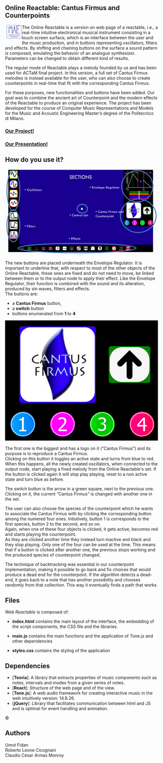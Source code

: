 ## Online Reactable: Cantus Firmus and Counterpoints
<img align="left" src="readMeImages/MAE logo.png"  width="10%" style="margin-left:5px; margin-bottom:10px">
The Online Reactable is a version on web page of a reactable, i.e., a real-time intuitive electronical musical instrument consisting in a touch screen surface, which is an interface between the user and the music production, and in buttons representing oscillators, filters and effects. By shifting and chaining buttons on the surface a sound pattern is composed, emulating the behavior of an analogue synthesizer. Parameters can be changed to obtain different kind of results.<br>

The regular mode of Reactable plays a melody founded by us and has been used for ACTaM final project. In this version, a full set of Cantus Firmus melodies is instead available for the user, who can also choose to create counterpoints in real-time that fit with the corresponding Cantus Firmus.<br>

For these purposes, new functionalities and buttons have been added. Our goal was to combine the ancient art of Counterpoint and the modern effects of the Reactable to produce an original experience. The project has been developed for the course of Computer Music Representations and Models for the Music and Acoustic Engineering Master’s degree of the Politecnico di Milano. 

### [Our Project!](https://codepen.io/umutus/full/PomQKbY "s")
### [Our Presentation!](https://docs.google.com/presentation/d/1MoYUUQgi9hw5hNLMDHu8yOKbb-zAymc9tvgKWwkR_yY/edit#slide=id.p1 "s")


## How do you use it? 
![alt text](https://github.com/robertoleonecicognani/Online-Reactable/blob/main/readMeImages/CantusFirmusInterface.png?raw=true)

The new buttons are placed underneath the Envelope Regulator. It is important to underline that, with respect to most of the other objects of the Online Reactable, these ones are fixed and do not need to move, be linked between them or to the output node to apply their effect. Like the Envelope Regulator, their function is combined with the sound and its alteration, produced by sin waves, filters and effects.<br>The buttons are: 
- a **Cantus Firmus** button, 
- a **switch** button
- buttons enumerated from **1** to **4**

![alt text](https://github.com/robertoleonecicognani/Online-Reactable/blob/main/readMeImages/buttonsCantusFirmus.png?raw=true)

The first one is the biggest and has a logo on it (“Cantus Firmus”) and its purpose is to reproduce a Cantus Firmus.<br> Clicking on this button it toggles an active state and turns from blue to red.<br> When this happens, all the newly created oscillators, when connected to the output node, start playing a fixed melody from the Online Reactable's set. If the button is clicked again it will stop play playing, reset to a non active state and turn blue as before.<br>

The switch button is the arrow in a green square, next to the previous one. Clicking on it, the current “Cantus Firmus” is changed with another one in the set.<br>

The user can also choose the species of the counterpoint which he wants to associate the Cantus Firmus with by clicking the corresponding button among the numered four ones. Intiutively, button 1 is corresponds to the first species, button 2 to the second, and so on.<br> 
Again, when one of these four objects is clicked, it gets active, becomes red and starts playing the counterpoint.<br> As they are clicked another time they instead turn inactive and black and they stop playing. Only one of the four can be used at the time. This means that if a button is clicked after another one, the previous stops working and the produced species of counterpoint changed.<br>

The technique of backtracking was essential in our counterpoint implementation, making it possible to go back and fix choices that would produce a dead end for the counterpoint. If the algorithm detects a dead-end, it goes back to a note that has another possibility and chooses randomly from that collection. This way it eventually finds a path that works.<br> 

## Files
_Web Reactable_ is composed of:

- **index.html**
contains the main layout of the interface, the embedding of the script components, the CSS file and the libraries.
- **main.js**
contains the main functions and the application of Tone.js and other dependencies

- **styles.css**
contains the styling of the application


## Dependencies

- [**Teoria**]: A library that extracts properties of music components such as notes, intervals and modes from a given series of notes.
- [**React**]: Structure of the web page and of the view.
- [**Tone.js**]: A web audio framework for creating interactive music in the web intuitively version: 14.8.26.
- [**jQuery**]: Library that facilitates communication between html and JS and is optimal for event handling and animation.

©

## Authors
Umut Fidan<br>
Roberto Leone Cicognani<br>
Claudio César Armas Monroy<br>
